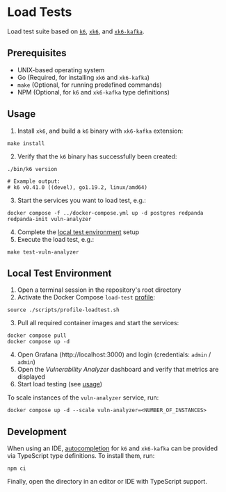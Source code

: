 # Load Tests

Load test suite based on [`k6`](https://github.com/grafana/k6), [`xk6`](https://github.com/grafana/xk6),
and [`xk6-kafka`](https://github.com/mostafa/xk6-kafka).

## Prerequisites

* UNIX-based operating system
* Go (Required, for installing `xk6` and `xk6-kafka`)
* `make` (Optional, for running predefined commands)
* NPM (Optional, for `k6` and `xk6-kafka` type definitions)

## Usage

1. Install `xk6`, and build a `k6` binary with `xk6-kafka` extension:
```shell
make install
```
2. Verify that the `k6` binary has successfully been created:
```shell
./bin/k6 version

# Example output:
# k6 v0.41.0 ((devel), go1.19.2, linux/amd64)
```
3. Start the services you want to load test, e.g.:
```shell
docker compose -f ../docker-compose.yml up -d postgres redpanda redpanda-init vuln-analyzer
```
4. Complete the [local test environment](#local-test-environment) setup
5. Execute the load test, e.g.:
```shell
make test-vuln-analyzer
```

## Local Test Environment

1. Open a terminal session in the repository's root directory
2. Activate the Docker Compose `load-test` [profile](https://docs.docker.com/compose/profiles/#enabling-profiles):
```shell
source ./scripts/profile-loadtest.sh
```
3. Pull all required container images and start the services:
```shell
docker compose pull
docker compose up -d
```
4. Open Grafana (http://localhost:3000) and login (credentials: `admin` / `admin`)
5. Open the *Vulnerability Analyzer* dashboard and verify that metrics are displayed
6. Start load testing (see [usage](#usage))

To scale instances of the `vuln-analyzer` service, run:

```shell
docker compose up -d --scale vuln-analyzer=<NUMBER_OF_INSTANCES>
```

## Development

When using an IDE, [autocompletion](https://k6.io/docs/misc/intellisense/) for `k6` and `xk6-kafka` can be provided via
TypeScript type definitions. To install them, run:

```shell
npm ci
```

Finally, open the directory in an editor or IDE with TypeScript support.
